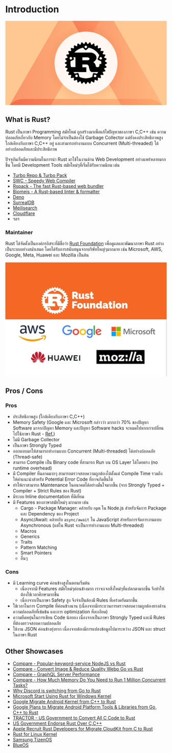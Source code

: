 # Introduction

![Rust Logo](./images/Rust-logo.jpg)

## What is Rust?

Rust เป็นภาษา Programming สมัยใหม่ ถูกสร้างมาเพื่อแก้ไขปัญหาของภาษา C,C++ เช่น
ความปลอดภัยเกี่ยวกับ Memory โดยไม่จำเป็นต้องใช้ Garbage Collector
แต่ยังคงประสิทธิภาพสูงใกล้เคียงกับภาษา C,C++ อยู่ และสามารถทำงานแบบ Concurrent
(Multi-threaded) ได้อย่างปลอดภัยและมีประสิทธิภาพ

ปัจจุบันเริ่มมีความนิยมในการนำ Rust มาใช้ในงานด้าน Web Development อย่างแพร่หลายมากขึ้น โดยมี
Development Tools สมัยใหม่ๆที่เริ่มได้รับความนิยม เช่น

- [Turbo Repo & Turbo Pack](https://turbo.build/)
- [SWC - Speedy Web Compiler](https://swc.rs/)
- [Rspack - The fast Rust-based web bundler](https://rspack.dev/)
- [Biomejs - A Rust-based linter & formatter](https://biomejs.dev/)
- [Deno](https://deno.com/)
- [SurrealDB](https://surrealdb.com/)
- [Meilisearch](https://www.meilisearch.com/)
- [Cloudflare](https://www.cloudflare.com/)
- ฯลฯ

### Maintainer

Rust ได้จัดตั้งเป็นองค์กรอิสระที่มีชื่อว่า
[Rust Foundation](https://foundation.rust-lang.org/) เพื่อดูแลและพัฒนาภาษา Rust
อย่างเป็นระบบอย่างสม่ำเสมอ โดยได้รับการสนับสนุนจากบริษัทใหญ่ๆมากมาย เช่น Microsoft, AWS,
Google, Meta, Huawei และ Mozilla เป็นต้น

![Rust Foundation](./images/Rust-foundation.jpg)

## Pros / Cons

### Pros

- ประสิทธิภาพสูง (ใกล้เคียงกับภาษา C,C++)
- Memory Safety (Google และ Microsoft กล่าวว่า มากกว่า 70% ของปัญหา Software
  มาจากปัญหา Memory และปัญหา Software hacks จะหมดไปหากเราเปลี่ยนไปใช้ภาษา Rust -
  [Ref.](https://www.danielfullstack.com/article/70-of-all-software-hacks-will-be-gone-if-we-move-to-rust))
- ไม่มี Garbage Collector
- เป็นภาษา Strongly Typed
- ออกแบบมาให้สามารถทำงานแบบ Concurrent (Multi-threaded) ได้อย่างปลอดภัย
  (Thread-safe)
- สามารถ Compile เป็น Binary code ที่สามารถ Run บน OS Layer ได้โดยตรง (no runtime
  overhead)
- มี Compiler ที่ฉลาดมากๆ สามารถตรวจสอบความถูกต้องได้ตั้งแต่ Compile Time
  รวมถึงให้คำแนะนำสำหรับ Potential Error Code ที่อาจเกิดขึ้นได้
- ทำให้เราสามารถ Maintenance ในอนาคตได้อย่างมั่นใจมากขึ้น (จาก Strongly Typed +
  Compiler + Strict Rules ของ Rust)
- มีระบบ Inline documentation ที่ดีเยี่ยม
- มี Features ของภาษาสมัยใหม่ๆ มากมาย เช่น
  - Cargo - Package Manager: คล้ายกับ `npm` ใน Node.js สำหรับจัดการ Package และ
    Dependency ของ Project
  - Async/Await: คล้ายกับ `async/await` ใน JavaScript สำหรับการจัดการงานแบบ
    Asynchronous (แต่ใน Rust จะเป็นการทำงานแบบ Multi-threaded)
  - Macros
  - Generics
  - Traits
  - Pattern Matching
  - Smart Pointers
  - อื่นๆ

### Cons

- มี Learning curve ค่อนข้างสูงในตอนเริ่มต้น
  - เนื่องจากมี Features สมัยใหม่ๆค่อนข้างมาก เราจะเจอสิ่งใหม่ๆที่แปลกตามากขึ้น
    จึงทำให้ต้องใช้เวลาศึกษามากขึ้น
  - เนื่องจากเป็นภาษา Safety สูง จึงจำเป็นต้องมี Rules ที่เคร่งครัดมากขึ้น
- ใช้เวลาในการ Compile ที่ค่อนข้างนาน
  (เนื่องจากมีกระบวนการตรวจสอบความถูกต้องทางด้านความปลอดภัยที่เข้มข้น และการ optimization
  ที่ละเอียด)
- ความยืดหยุ่นในการเขียน Code น้อยลง เนื่องจากเป็นภาษา Strongly Typed และมี Rules
  ที่ต้องตรวจสอบความปลอดภัย
- ใช้งาน JSON ค่อนข้างยุ่งยาก เนื่องจากต้องมีการแปลงข้อมูลไปมาระหว่าง JSON และ struct ในภาษา
  Rust

## Other Showcases

- [Compare - Popular-keyword-service NodeJS vs Rust](https://thinknet.atlassian.net/wiki/spaces/KB/pages/2824339608/Popular+Keyword+Service+-+Rust+vs+NodeJS#%E0%B8%9C%E0%B8%A5%E0%B8%A5%E0%B8%B1%E0%B8%9E%E0%B8%98%E0%B9%8C%E0%B8%AB%E0%B8%A5%E0%B8%B1%E0%B8%87-Online-Production)
- [Compare - Convert Image & Reduce Quality Webp Go vs Rust](https://thinknet.atlassian.net/wiki/spaces/KB/pages/3056795841/Image+Convert+Reduce+Quality+Webp+-+Go+vs+Rust#Resource-Usage)
- [Compare - GraphQL Server Performance](https://thinknet.atlassian.net/wiki/spaces/KB/pages/2693333404/GraphQL+Server+-+Raw+Performance+Test+15-11-2023)
- [Compare - How Much Memory Do You Need to Run 1 Million Concurrent Tasks?](https://pkolaczk.github.io/memory-consumption-of-async/)
- [Why Discord is switching from Go to Rust](https://discord.com/blog/why-discord-is-switching-from-go-to-rust)
- [Microsoft Start Using Rust for Windows Kernel](https://www.blognone.com/node/133635)
- [Google Migrate Android Kernel from C++ to Rust](https://www.blognone.com/node/131693)
- [Google Plans to Migrate Android Platform Tools & Libraries from Go, C++ to Rust](https://www.techtalkthai.com/google-reveals-rust-developers-are-2x-more-productive-than-c-teams/)
- [TRACTOR - US Government to Convert All C Code to Rust](https://akshatjoshi.hashnode.dev/us-government-to-convert-all-c-code-to-rust)
- [US Government Endorse Rust Over C,C++](https://medium.com/@rahul.rocket711/us-government-endorse-rust-372138f6c502)
- [Apple Recruit Rust Developers for Migrate CloudKit from C to Rust](https://www.blognone.com/node/118394)
- [Rust for Linux Kernel](https://rust-for-linux.com/)
- [Samsung TizenOS](https://www.blognone.com/node/136116)
- [BlueOS](https://droidsans.com/vivo-launch-its-self-development-os-blueos/)
